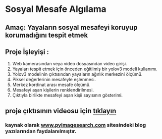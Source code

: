 # Sosyal Mesafe Algılama

## Amaç: Yayaların sosyal mesafeyi koruyup korumadığını tespit etmek
## Proje İşleyişi :

1. Web kamerasından veya video dosyasından video girişi.
2. Yayaları tespit etmek için önceden eğitilmiş bir yolov3 modeli kullanımı.
3. Yolov3 modelinin çıktısından yayaların ağırlık merkezini ölçümü.
4. Piksel değerlerinin mesafeyle eşlenmesi.
5. Merkez kordinat arası mesafe ölçümü.
6. Mesafeyi aşan kişilerin renklendirilmesi.
7. Çıktıyla birlikte mesafeyi aşan kişii sayısının gösterimi.

## proje çıktısının videosu için [tıklayın](https://youtu.be/V42a2mVDeuY)

### kaynak olarak www.pyimagesearch.com sitesindeki blog yazılarından faydalanılmıştır.